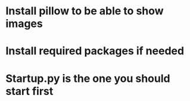 ﻿# Install pillow to be able to show images
# Install required packages if needed
# Startup.py is the one you should start first
